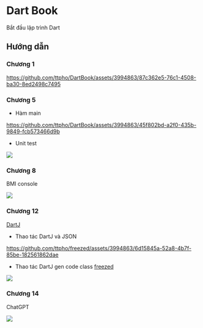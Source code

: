 # Dart Book

Bắt đầu lập trình Dart


## Hướng dẫn 

### Chương 1


https://github.com/ttpho/DartBook/assets/3994863/87c362e5-76c1-4508-ba30-8ed2498c7495



### Chương 5 

- Hàm main


https://github.com/ttpho/DartBook/assets/3994863/45f802bd-a2f0-435b-9849-fcb573466d9b


- Unit test 

[![](https://img.youtube.com/vi/XTQKXER3xUI/maxresdefault.jpg)](https://www.youtube.com/watch?v=XTQKXER3xUI)


### Chương 8

BMI console 

[![](https://img.youtube.com/vi/TckEQxnU6Cc/maxresdefault.jpg)](https://www.youtube.com/watch?v=TckEQxnU6Cc)


### Chương 12 

[DartJ](https://dartj.web.app/#/)

- Thao tác DartJ và JSON 

https://github.com/ttpho/freezed/assets/3994863/6d15845a-52a8-4b7f-85be-182561862dae

- Thao tác DartJ gen code class [freezed](https://pub.dev/packages/freezed)

[![](https://img.youtube.com/vi/QcxYOoVNHL4/maxresdefault.jpg)](https://www.youtube.com/watch?v=QcxYOoVNHL4)


### Chương 14 

ChatGPT 

[![](https://img.youtube.com/vi/I-Ie3j_IkWo/maxresdefault.jpg)](https://www.youtube.com/watch?v=I-Ie3j_IkWo)



